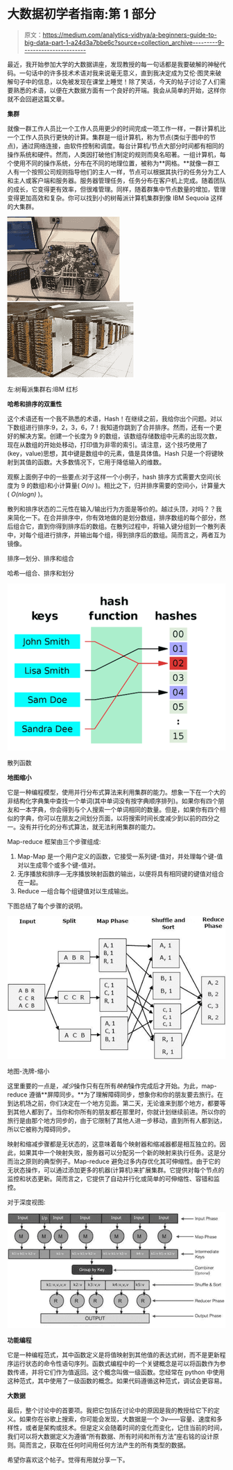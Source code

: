 # 大数据初学者指南:第 1 部分

> 原文：<https://medium.com/analytics-vidhya/a-beginners-guide-to-big-data-part-1-a24d3a7bbe6c?source=collection_archive---------9----------------------->

最近，我开始参加大学的大数据讲座，发现教授的每一句话都是我要破解的神秘代码。一句话中的许多技术术语对我来说毫无意义，直到我决定成为艾伦·图灵来破解句子中的信息，以免被发现在课堂上睡觉！除了笑话，今天的帖子讨论了人们需要熟悉的术语，以便在大数据方面有一个良好的开端。我会从简单的开始，这样你就不会回避这篇文章。

**集群**

就像一群工作人员比一个工作人员用更少的时间完成一项工作一样，一群计算机比一个工作人员执行更快的计算。集群是一组计算机，称为节点(类似于图中的节点)，通过网络连接，由软件控制和调度。每台计算机/节点大部分时间都有相同的操作系统和硬件。然而，人类因打破他们制定的规则而臭名昭著。一组计算机，每个使用不同的操作系统，分布在不同的地理位置，被称为**网格。**就像一群工人有一个按照公司规则指导他们的主人一样，节点可以根据其执行的任务分为工人和主人或客户端和服务器。服务器管理任务，任务分布在客户机上完成。随着团队的成长，它变得更有效率，但很难管理。同样，随着群集中节点数量的增加，管理变得更加高效和复杂。你可以找到小的树莓派计算机集群到像 IBM Sequoia 这样的大集群。

![](img/30751f06efd72beb2ef2e3c6fbeaff92.png)![](img/2af5c696486851bb93d3ce2e2d3ce637.png)

左:树莓派集群右:IBM 红杉

**哈希和排序的双重性**

这个术语还有一个我不熟悉的术语，Hash！在继续之前，我给你出个问题。对以下数组进行排序:9，2，3，6，7！我知道你跳到了合并排序。然而，还有一个更好的解决方案。创建一个长度为 9 的数组，该数组存储数组中元素的出现次数，现在从数组的开始处移动，打印值为非零的索引。请注意，这个技巧使用了(key，value)思想，其中键是数组中的元素，值是具体值。Hash 只是一个将键映射到其值的函数。大多数情况下，它用于降低输入的维数。

观察上面例子中的一些要点:对于这样一个小例子，hash 排序方式需要大空间(长度为 9 的数组)和小计算量( *O(n)* )。相比之下，归并排序需要的空间小，计算量大( *O(nlogn)* )。

散列和排序状态的二元性在输入/输出行为方面是等价的。越过头顶，对吗？？我来简化一下。在合并排序中，你有效地做的是划分数组，排序数组的每个部分，然后组合它，直到你得到排序后的数组。在散列过程中，将输入键分组到一个散列表中，对每个组进行排序，并输出每个组，得到排序后的数组。简而言之，两者互为镜像。

排序—划分、排序和组合

哈希—组合、排序和划分

![](img/31f0851f07e1baebe6d549bde0e77902.png)

散列函数

**地图缩小**

它是一种编程模型，使用并行分布式算法来利用集群的能力。想象一下在一个大的非结构化字典集中查找一个单词(其中单词没有按字典顺序排列)。如果你有四个朋友和一本字典，你会得到与个人搜索一个单词相同的数量。但是，如果你有四个相似的字典，你可以在朋友之间划分页面，以将搜索时间长度减少到以前的四分之一。没有并行化的分布式算法，就无法利用集群的能力。

Map-reduce 框架由三个步骤组成:

1.  Map-Map 是一个用户定义的函数，它接受一系列键-值对，并处理每个键-值对以生成零个或多个键-值对。
2.  无序播放和排序—无序播放映射函数的输出，以便将具有相同键的键值对组合在一起。
3.  Reduce —组合每个组键值对以生成输出。

下图总结了每个步骤的说明。

![](img/7712c8272738a96d2613dd6fe4dddff4.png)

地图-洗牌-缩小

这里重要的一点是，*减少*操作只有在所有*映射*操作完成后才开始。为此，map-reduce 遵循**屏障同步。**为了理解障碍同步，想象你和你的朋友要去旅行。在到达机场之前，你们决定在一个地方见面。第二天，无论谁来到那个地方，都要等到其他人都到了。当你和你所有的朋友都在那里时，你就计划继续前进。所以你的旅行是由那个地方同步的，由于它限制了其他人进一步移动，直到所有人都到达，所以它被称为障碍同步。

映射和缩减步骤都是无状态的，这意味着每个映射器和缩减器都是相互独立的。因此，如果其中一个映射失败，服务器可以分配另一个新的映射来执行任务。这是分而治之原则的典型例子。Map-reduce 避免过多内存优化其可伸缩性。由于它的无状态操作，可以通过添加更多的机器(计算机)来扩展集群。它提供对每个节点的监控和状态更新。简而言之，它提供了自动并行化或简单的可伸缩性、容错和监控。

对于深度视图:

![](img/986a60b3fa5226642b310bd9324a3883.png)

**功能编程**

它是一种编程范式，其中函数定义是将值映射到其他值的表达式树，而不是更新程序运行状态的命令性语句序列。函数式编程中的一个关键概念是可以将函数作为参数传递，并将它们作为值返回。这个概念叫做一级函数。您经常在 python 中使用这种范式，其中使用了一级函数的概念。如果代码遵循这种范式，调试会更容易。

**大数据**

最后，整个讨论中的首要项。我把它包括在讨论中的原因是我的教授给它下的定义。如果你在谷歌上搜索，你可能会发现，大数据是一个 3v——容量、速度和多样性，或者是架构或技术。但是定义会随着时间的变化而变化，记住当前的时间，我们可以将大数据定义为遵循“所有数据、所有时间和所有方法”座右铭的设计原则。简而言之，获取在任何时间用任何方法产生的所有类型的数据。

希望你喜欢这个帖子。觉得有用就分享一下。